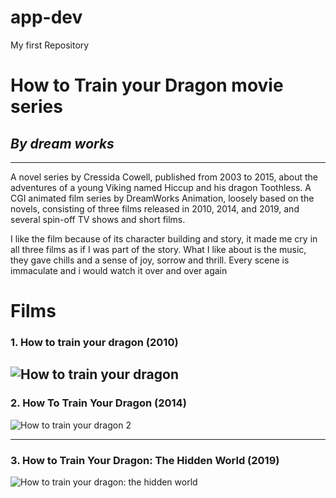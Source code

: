 # app-dev
My first Repository

# **How to Train your Dragon movie series**
## *By dream works*
---
 A novel series by Cressida Cowell, published from 2003 to 2015, about the adventures of a young Viking named Hiccup and his dragon Toothless. A CGI animated film series by DreamWorks Animation, loosely based on the novels, consisting of three films released in 2010, 2014, and 2019, and several spin-off TV shows and short films.

 I like the film because of its character building and story, it made me cry in all three films as if I was part of the story. What I like about is the music, they gave chills and a sense of joy, sorrow and thrill. Every scene is immaculate and i would watch it over and over again

# Films
### 1.  How to train your dragon (2010)
![How to train your dragon](https://www.steadfastfamily.com/wp-content/uploads/2014/06/how-to-train-your-dragon-poster-1.jpg)
---
### 2.  How To Train Your Dragon (2014)
![How to train your dragon 2](https://th.bing.com/th/id/OIP.XmnvIsgkBy7ufwkQgS4IsgHaK-?rs=1&pid=ImgDetMain)


---
### 3.  How to Train Your Dragon: The Hidden World (2019)

![How to train your dragon: the hidden world](https://i1.wp.com/teaser-trailer.com/wp-content/uploads/how-to-train-your-dragon-3-new-poster.jpg?ssl=1)
